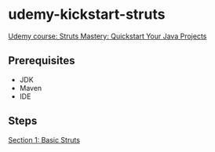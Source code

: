 # udemy-kickstart-struts

[Udemy course: Struts Mastery: Quickstart Your Java Projects](http://udemy.com)

## Prerequisites

- JDK
- Maven
- IDE

## Steps

[Section 1: Basic Struts](Steps-01.md)
